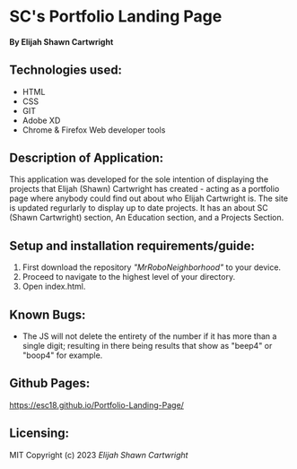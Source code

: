 # SC's Portfolio Landing Page
#### By Elijah Shawn Cartwright
## Technologies used:
* HTML
* CSS
* GIT
* Adobe XD
* Chrome & Firefox Web developer tools

## Description of Application:
This application was developed for the sole intention of displaying the projects that Elijah (Shawn) Cartwright has created - acting as a portfolio page where anybody could find out about who Elijah Cartwright is. The site is updated regurlarly to display up to date projects. It has an about SC (Shawn Cartwright) section, An Education section, and  a Projects Section. 
## Setup and installation requirements/guide:
1. First download the repository _"MrRoboNeighborhood"_ to your device.
2. Proceed to navigate to the highest level of your directory.
3. Open index.html.

## Known Bugs:
* The JS will not delete the entirety of the number if it has more than a single digit; resulting in there being results that show as "beep4" or "boop4" for example.

## Github Pages:
https://esc18.github.io/Portfolio-Landing-Page/

## Licensing:
MIT
Copyright (c) 2023 _Elijah Shawn Cartwright_